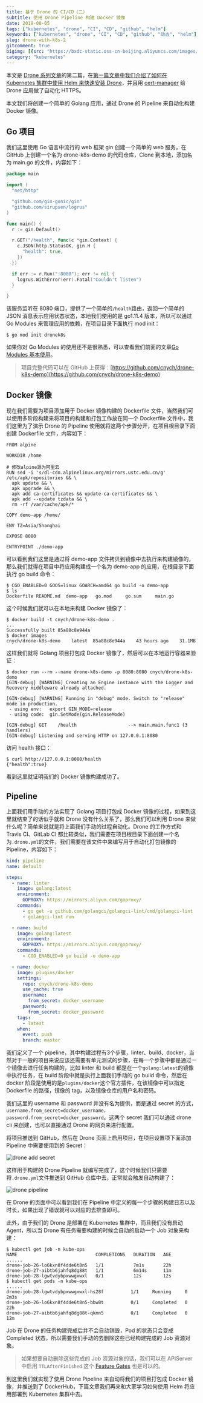 ```yaml
---
title: 基于 Drone 的 CI/CD（二）
subtitle: 使用 Drone Pipeline 构建 Docker 镜像
date: 2019-08-05
tags: ["kubernetes", "drone", "CI", "CD", "github", "helm"]
keywords: ["kubernetes", "drone", "CI", "CD", "github", "动态", "helm"]
slug: drone-with-k8s-2
gitcomment: true
bigimg: [{src: "https://bxdc-static.oss-cn-beijing.aliyuncs.com/images/photo-1565010505255-cd05a670b436.jpeg", desc: "Drone Shot of a bridge over a river"}]
category: "kubernetes"
---
```


本文是 [Drone 系列文章](/tags/drone/)的第二篇，在[第一篇文章中我们介绍了如何在 Kubernetes 集群中使用 Helm 来快速安装 Drone](/post/drone-with-k8s-1/)，并且用 [cert-manager](/post/automatic-kubernetes-ingress-https-with-lets-encrypt/) 给 Drone 应用做了自动化 HTTPS。

本文我们将创建一个简单的 Golang 应用，通过 Drone 的 Pipeline 来自动化构建 Docker 镜像。

<!--more-->

## Go 项目
我们这里使用 Go 语言中流行的 web 框架 gin 创建一个简单的 web 服务，在 GitHub 上创建一个名为 drone-k8s-demo 的代码仓库，Clone 到本地，添加名为 main.go 的文件，内容如下：
```go
package main

import (
  "net/http"

  "github.com/gin-gonic/gin"
  "github.com/sirupsen/logrus"
)

func main() {
  r := gin.Default()

  r.GET("/health", func(c *gin.Context) {
    c.JSON(http.StatusOK, gin.H {
      "health": true,
    })
  })

  if err := r.Run(":8080"); err != nil {
    logrus.WithError(err).Fatal("Couldn't listen")
  }

}
```

该服务监听在 8080 端口，提供了一个简单的`/health`路由，返回一个简单的 JSON 消息表示应用状态状态，本地我们使用的是 go1.11.4 版本，所以可以通过 Go Modules 来管理应用的依赖，在项目目录下面执行 mod init：
```shell
$ go mod init dronek8s
```

如果你对 Go Modules 的使用还不是很熟悉，可以查看我们前面的文章[Go Modules 基本使用](/post/go-modules-usage/)。

> 项目完整代码可以在 GitHub 上获得：[https://github.com/cnych/drone-k8s-demo](https://github.com/cnych/drone-k8s-demo)

## Docker 镜像
现在我们需要为项目添加用于 Docker 镜像构建的 Dockerfile 文件，当然我们可以使用多阶段构建来将项目的构建和打包工作放在同一个 Dockerfile 文件中，我们这里为了演示 Drone 的 Pipeline 使用就将这两个步骤分开，在项目根目录下面创建 Dockerfile 文件，内容如下：
```shell
FROM alpine

WORKDIR /home

# 修改alpine源为阿里云
RUN sed -i 's/dl-cdn.alpinelinux.org/mirrors.ustc.edu.cn/g' /etc/apk/repositories && \
  apk update && \
  apk upgrade && \
  apk add ca-certificates && update-ca-certificates && \
  apk add --update tzdata && \
  rm -rf /var/cache/apk/*

COPY demo-app /home/

ENV TZ=Asia/Shanghai

EXPOSE 8080

ENTRYPOINT ./demo-app
```

可以看到我们这里是通过将 demo-app 文件拷贝到镜像中去执行来构建镜像的，那么我们就得在项目中将应用构建成一个名为 demo-app 的应用，在根目录下面执行 go build 命令：
```shell
$ CGO_ENABLED=0 GOOS=linux GOARCH=amd64 go build -o demo-app
$ ls
Dockerfile README.md  demo-app   go.mod     go.sum     main.go
```

这个时候我们就可以在本地来构建 Docker 镜像了：
```shell
$ docker build -t cnych/drone-k8s-demo .
...
Successfully built 85a88c8e944a 
$ docker images
cnych/drone-k8s-demo    latest  85a88c8e944a    43 hours ago    31.1MB
```

这样我们就将 Golang 项目打包成 Docker 镜像了，然后可以在本地运行容器来验证：
```shell
$ docker run --rm --name drone-k8s-demo -p 8080:8080 cnych/drone-k8s-demo
[GIN-debug] [WARNING] Creating an Engine instance with the Logger and Recovery middleware already attached.

[GIN-debug] [WARNING] Running in "debug" mode. Switch to "release" mode in production.
 - using env:	export GIN_MODE=release
 - using code:	gin.SetMode(gin.ReleaseMode)

[GIN-debug] GET    /health                   --> main.main.func1 (3 handlers)
[GIN-debug] Listening and serving HTTP on 127.0.0.1:8080
```

访问 health 接口：
```shell
$ curl http://127.0.0.1:8080/health
{"health":true}
```

看到这里就证明我们的 Docker 镜像构建成功了。


## Pipeline
上面我们用手动的方法实现了 Golang 项目打包成 Docker 镜像的过程，如果到这里就结束了的话似乎就和 Drone 没有什么关系了，那么我们可以利用 Drone 来做什么呢？简单来说就是将上面我们手动的过程自动化。Drone 的工作方式和 Travis CI、GitLab CI 都比较类似，我们需要在项目根目录下面创建一个名为`.drone.yml`的文件，我们需要在该文件中来编写用于自动化打包镜像的 Pipeline，内容如下：
```yaml
kind: pipeline
name: default

steps:
  - name: linter
    image: golang:latest
    environment:
      GOPROXY: https://mirrors.aliyun.com/goproxy/
    commands:
      - go get -u github.com/golangci/golangci-lint/cmd/golangci-lint
      - golangci-lint run

  - name: build
    image: golang:latest
    environment:
      GOPROXY: https://mirrors.aliyun.com/goproxy/
    commands:
      - CGO_ENABLED=0 go build -o demo-app

  - name: docker
    image: plugins/docker
    settings:
      repo: cnych/drone-k8s-demo
      use_cache: true
      username:
        from_secret: docker_username
      password:
        from_secret: docker_password
    tags:
      - latest
    when:
      event: push
      branch: master
```

我们定义了一个 pipeline，其中构建过程有3个步骤，linter、build、docker，当然对于一般的项目来说应该还需要有单元测试的步骤，在每一个步骤中都是通过一个镜像去进行任务构建的，比如 linter 和 build 都是在一个`golang:latest`的镜像中执行任务，在 build 阶段中就是执行上面我们手动的 go build 命令，然后在 docker 阶段是使用的是`plugins/docker`这个官方插件，在该镜像中可以指定 Dockerfile 的路径，镜像的 tag，以及镜像仓库的用户名和密码。
<!--adsense-text-->
我们这里的 username 和 password 并没有名为提供，而是通过 secret 的方式，`username.from_secret=docker_username，password.from_secret=docker_password`。这两个 secret 我们可以通过 drone cli 来创建，也可以直接通过 Drone 的网页来进行配置。

将项目推送到 GitHub，然后在 Drone 页面上启用项目，在项目设置项下面添加 Pipeline 中需要使用到的 Secret：

![drone add secret](https://bxdc-static.oss-cn-beijing.aliyuncs.com/images/drone-add-secret.png)

这样用于构建的 Drone Pipeline 就编写完成了，这个时候我们只需要将`.drone.yml`文件推送到 GitHub 仓库中去，正常就会触发自动构建了：

![drone pipeline](https://bxdc-static.oss-cn-beijing.aliyuncs.com/images/drone-pipeline.png)

在 Drone 的页面中可以看到我们在 Pipeline 中定义的每一个步骤的构建日志以及时长，如果出现了错误就可以对应的去排查即可。

此外，由于我们的 Drone 是部署在 Kubernetes 集群中，而且我们没有启动 Agent，所以当 Drone 有任务需要构建的时候会自动的启动一个 Job 对象来构建：
```shell
$ kubectl get job -n kube-ops
NAME                             COMPLETIONS   DURATION   AGE
......
drone-job-26-lo6kxn8f4dde6t8n5   1/1           7m1s       22h
drone-job-27-aibtb6jahfq8dg88t   1/1           6m14s      11m
drone-job-28-lgwtvdybpxwwgxwxl   0/1           12s        12s
$ kubectl get pods -n kube-ops
......
drone-job-28-lgwtvdybpxwwgxwxl-hs28f          1/1     Running     0          2m3s
drone-job-26-lo6kxn8f4dde6t8n5-bbw8t          0/1     Completed   0          22h
drone-job-27-aibtb6jahfq8dg88t-qkmn5          0/1     Completed   0          12m
```

Job 在 Drone 的任务构建完成后并不会自动销毁，Pod 的状态只会变成 Completed 状态，所以需要我们手动的去删除这些已经构建完成的 Job 资源对象。

> 如果想要自动删除这些完成的 Job 资源对象的话，我们可以在 APIServer 中启用 `TTLAfterFinished` 这个 [Feature Gates](https://kubernetes.io/docs/reference/command-line-tools-reference/feature-gates/) 也是可以的。

到这里我们就实现了使用 Drone Pipeline 来自动将我们的项目打包成 Docker 镜像，并推送到了 DockerHub，下篇文章我们再来和大家学习如何使用 Helm 将应用部署到 Kubernetes 集群中去。

<!--adsense-self-->
